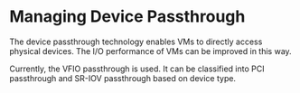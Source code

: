# Managing Device Passthrough<a name="EN-US_TOPIC_0225484544"></a>

The device passthrough technology enables VMs to directly access physical devices. The I/O performance of VMs can be improved in this way.

Currently, the VFIO passthrough is used. It can be classified into PCI passthrough and SR-IOV passthrough based on device type.

